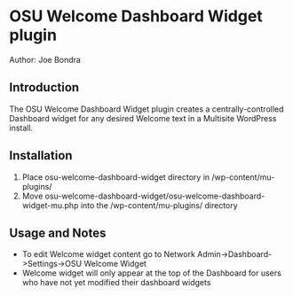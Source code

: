 # OSU Welcome Dashboard Widget plugin

Author: Joe Bondra

## Introduction

The OSU Welcome Dashboard Widget plugin creates a centrally-controlled Dashboard widget
for any desired Welcome text in a Multisite WordPress install.

## Installation

1. Place osu-welcome-dashboard-widget directory in /wp-content/mu-plugins/
2. Move osu-welcome-dashboard-widget/osu-welcome-dashboard-widget-mu.php into the /wp-content/mu-plugins/ directory

## Usage and Notes
* To edit Welcome widget content go to Network Admin->Dashboard->Settings->OSU Welcome Widget
* Welcome widget will only appear at the top of the Dashboard for users who have not yet modified their dashboard widgets